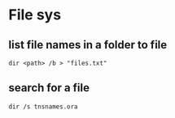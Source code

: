 # File sys

## list file names in a folder to file
```
dir <path> /b > "files.txt"
```

## search for a file
```
dir /s tnsnames.ora
```
